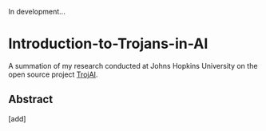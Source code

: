 In development...

# Introduction-to-Trojans-in-AI

A summation of my research conducted at Johns Hopkins University on the open source project [TrojAI](https://github.com/trojai/trojai).

## Abstract

[add]

